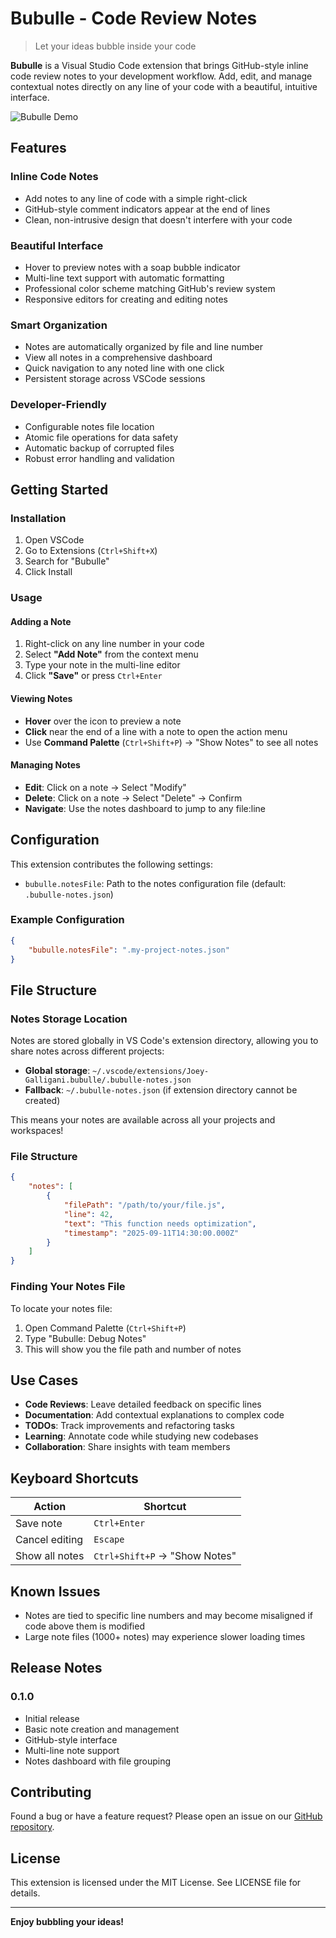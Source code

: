 # Bubulle - Code Review Notes

> Let your ideas bubble inside your code

**Bubulle** is a Visual Studio Code extension that brings GitHub-style inline code review notes to your development workflow. Add, edit, and manage contextual notes directly on any line of your code with a beautiful, intuitive interface.

![Bubulle Demo](https://via.placeholder.com/800x400/0366d6/ffffff?text=Bubulle+Extension+Demo)

## Features

### Inline Code Notes
- Add notes to any line of code with a simple right-click
- GitHub-style comment indicators appear at the end of lines
- Clean, non-intrusive design that doesn't interfere with your code

### Beautiful Interface
- Hover to preview notes with a soap bubble indicator
- Multi-line text support with automatic formatting
- Professional color scheme matching GitHub's review system
- Responsive editors for creating and editing notes

### Smart Organization
- Notes are automatically organized by file and line number
- View all notes in a comprehensive dashboard
- Quick navigation to any noted line with one click
- Persistent storage across VSCode sessions

### Developer-Friendly
- Configurable notes file location
- Atomic file operations for data safety
- Automatic backup of corrupted files
- Robust error handling and validation

## Getting Started

### Installation
1. Open VSCode
2. Go to Extensions (`Ctrl+Shift+X`)
3. Search for "Bubulle"
4. Click Install

### Usage

#### Adding a Note
1. Right-click on any line number in your code
2. Select **"Add Note"** from the context menu
3. Type your note in the multi-line editor
4. Click **"Save"** or press `Ctrl+Enter`

#### Viewing Notes
- **Hover** over the icon to preview a note
- **Click** near the end of a line with a note to open the action menu
- Use **Command Palette** (`Ctrl+Shift+P`) → "Show Notes" to see all notes

#### Managing Notes
- **Edit**: Click on a note → Select "Modify"
- **Delete**: Click on a note → Select "Delete" → Confirm
- **Navigate**: Use the notes dashboard to jump to any file:line

## Configuration

This extension contributes the following settings:

- `bubulle.notesFile`: Path to the notes configuration file (default: `.bubulle-notes.json`)

### Example Configuration
```json
{
    "bubulle.notesFile": ".my-project-notes.json"
}
```

## File Structure

### Notes Storage Location
Notes are stored globally in VS Code's extension directory, allowing you to share notes across different projects:

- **Global storage**: `~/.vscode/extensions/Joey-Galligani.bubulle/.bubulle-notes.json`
- **Fallback**: `~/.bubulle-notes.json` (if extension directory cannot be created)

This means your notes are available across all your projects and workspaces!

### File Structure
```json
{
    "notes": [
        {
            "filePath": "/path/to/your/file.js",
            "line": 42,
            "text": "This function needs optimization",
            "timestamp": "2025-09-11T14:30:00.000Z"
        }
    ]
}
```

### Finding Your Notes File
To locate your notes file:
1. Open Command Palette (`Ctrl+Shift+P`)
2. Type "Bubulle: Debug Notes"
3. This will show you the file path and number of notes

## Use Cases

- **Code Reviews**: Leave detailed feedback on specific lines
- **Documentation**: Add contextual explanations to complex code
- **TODOs**: Track improvements and refactoring tasks
- **Learning**: Annotate code while studying new codebases
- **Collaboration**: Share insights with team members

## Keyboard Shortcuts

| Action | Shortcut |
|--------|----------|
| Save note | `Ctrl+Enter` |
| Cancel editing | `Escape` |
| Show all notes | `Ctrl+Shift+P` → "Show Notes" |

## Known Issues

- Notes are tied to specific line numbers and may become misaligned if code above them is modified
- Large note files (1000+ notes) may experience slower loading times

## Release Notes

### 0.1.0
- Initial release
- Basic note creation and management
- GitHub-style interface
- Multi-line note support
- Notes dashboard with file grouping

## Contributing

Found a bug or have a feature request? Please open an issue on our [GitHub repository](https://github.com/Joey-Galligani/bubulle).

## License

This extension is licensed under the MIT License. See LICENSE file for details.

---

**Enjoy bubbling your ideas!**